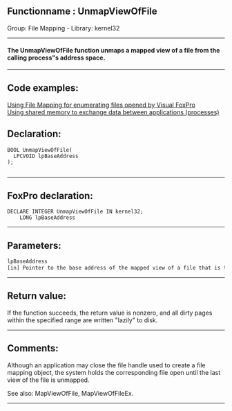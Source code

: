 <link rel="stylesheet" type="text/css" href="../../css/win32api.css">  
<link rel="stylesheet" href="https://cdnjs.cloudflare.com/ajax/libs/font-awesome/4.7.0/css/font-awesome.min.css">

## Functionname : UnmapViewOfFile
Group: File Mapping - Library: kernel32    
***  


#### The UnmapViewOfFile function unmaps a mapped view of a file from the calling process"s address space.
***  


## Code examples:
[Using File Mapping for enumerating files opened by Visual FoxPro](../../samples/sample_473.md)  
[Using shared memory to exchange data between applications (processes)](../../samples/sample_498.md)  

## Declaration:
```foxpro  
BOOL UnmapViewOfFile(
  LPCVOID lpBaseAddress
);
  
```  
***  


## FoxPro declaration:
```foxpro  
DECLARE INTEGER UnmapViewOfFile IN kernel32;
	LONG lpBaseAddress  
```  
***  


## Parameters:
```txt  
lpBaseAddress
[in] Pointer to the base address of the mapped view of a file that is to be unmapped.  
```  
***  


## Return value:
If the function succeeds, the return value is nonzero, and all dirty pages within the specified range are written "lazily" to disk.  
***  


## Comments:
Although an application may close the file handle used to create a file mapping object, the system holds the corresponding file open until the last view of the file is unmapped.  
  
See also: MapViewOfFile, MapViewOfFileEx.  
  
***  

